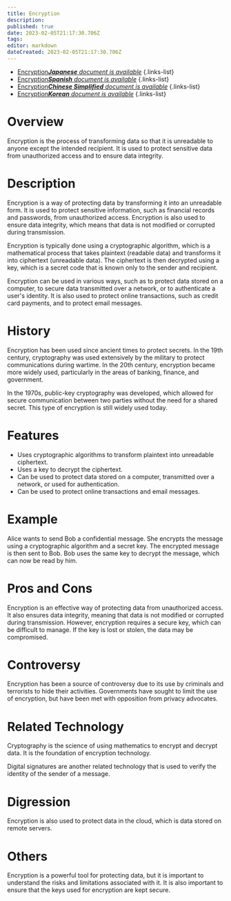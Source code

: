 ```yaml
---
title: Encryption
description: 
published: true
date: 2023-02-05T21:17:30.706Z
tags: 
editor: markdown
dateCreated: 2023-02-05T21:17:30.706Z
---
```


- [Encryption***Japanese** document is available*](/ja/Knowledge-base/Dictionary/encryption)
{.links-list}
- [Encryption***Spanish** document is available*](/es/Knowledge-base/Dictionary/encryption)
{.links-list}
- [Encryption***Chinese Simplified** document is available*](/zh/Knowledge-base/Dictionary/encryption)
{.links-list}
- [Encryption***Korean** document is available*](/ko/Knowledge-base/Dictionary/encryption)
{.links-list}


# Overview
Encryption is the process of transforming data so that it is unreadable to anyone except the intended recipient. It is used to protect sensitive data from unauthorized access and to ensure data integrity.

# Description
Encryption is a way of protecting data by transforming it into an unreadable form. It is used to protect sensitive information, such as financial records and passwords, from unauthorized access. Encryption is also used to ensure data integrity, which means that data is not modified or corrupted during transmission.

Encryption is typically done using a cryptographic algorithm, which is a mathematical process that takes plaintext (readable data) and transforms it into ciphertext (unreadable data). The ciphertext is then decrypted using a key, which is a secret code that is known only to the sender and recipient.

Encryption can be used in various ways, such as to protect data stored on a computer, to secure data transmitted over a network, or to authenticate a user's identity. It is also used to protect online transactions, such as credit card payments, and to protect email messages.

# History
Encryption has been used since ancient times to protect secrets. In the 19th century, cryptography was used extensively by the military to protect communications during wartime. In the 20th century, encryption became more widely used, particularly in the areas of banking, finance, and government.

In the 1970s, public-key cryptography was developed, which allowed for secure communication between two parties without the need for a shared secret. This type of encryption is still widely used today.

# Features
- Uses cryptographic algorithms to transform plaintext into unreadable ciphertext.
- Uses a key to decrypt the ciphertext.
- Can be used to protect data stored on a computer, transmitted over a network, or used for authentication.
- Can be used to protect online transactions and email messages.

# Example
Alice wants to send Bob a confidential message. She encrypts the message using a cryptographic algorithm and a secret key. The encrypted message is then sent to Bob. Bob uses the same key to decrypt the message, which can now be read by him.

# Pros and Cons
Encryption is an effective way of protecting data from unauthorized access. It also ensures data integrity, meaning that data is not modified or corrupted during transmission. However, encryption requires a secure key, which can be difficult to manage. If the key is lost or stolen, the data may be compromised.

# Controversy
Encryption has been a source of controversy due to its use by criminals and terrorists to hide their activities. Governments have sought to limit the use of encryption, but have been met with opposition from privacy advocates.

# Related Technology
Cryptography is the science of using mathematics to encrypt and decrypt data. It is the foundation of encryption technology.

Digital signatures are another related technology that is used to verify the identity of the sender of a message.

# Digression
Encryption is also used to protect data in the cloud, which is data stored on remote servers.

# Others
Encryption is a powerful tool for protecting data, but it is important to understand the risks and limitations associated with it. It is also important to ensure that the keys used for encryption are kept secure.